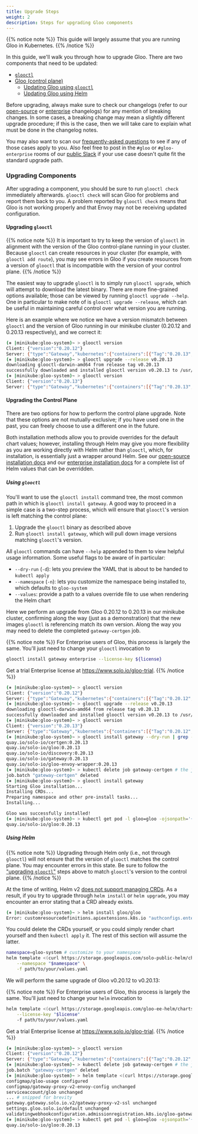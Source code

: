 ```yaml
---
title: Upgrade Steps
weight: 2
description: Steps for upgrading Gloo components
---
```


{{% notice note %}}
This guide will largely assume that you are running Gloo in Kubernetes.
{{% /notice %}}

In this guide, we'll walk you through how to upgrade Gloo. There are two components that need to be updated:

* [`glooctl`](#upgrading-glooctl)
* [Gloo (control plane)](#upgrading-the-control-plane)
    * [Updating Gloo using `glooctl`](#using-glooctl)
    * [Updating Gloo using Helm](#using-helm)

Before upgrading, always make sure to check our changelogs (refer to our
[open-source](../../changelog/open_source) or [enterprise](../../changelog/enterprise) changelogs)
for any mention of breaking changes. In some cases, a breaking change may mean a slightly different upgrade 
procedure; if this is the case, then we will take care to explain what must be done in the changelog notes.

You may also want to scan our [frequently-asked questions](../faq) to see if any of those cases apply to you.
Also feel free to post in the `#gloo` or `#gloo-enterprise` rooms of our 
[public Slack](https://slack.solo.io/) if your use case doesn't quite fit the standard upgrade path.

### Upgrading Components

After upgrading a component, you should be sure to run `glooctl check` immediately afterwards.
`glooctl check` will scan Gloo for problems and report them back to you. A problem reported by
`glooctl check` means that Gloo is not working properly and that Envoy may not be receiving updated
configuration.

#### Upgrading `glooctl`

{{% notice note %}}
It is important to try to keep the version of `glooctl` in alignment with the version of the Gloo
control-plane running in your cluster. Because `glooctl` can create resources in your cluster
(for example, with `glooctl add route`), you may see errors in Gloo if you create resources from a version
of `glooctl` that is incompatible with the version of your control plane.
{{% /notice %}}

The easiest way to upgrade `glooctl` is to simply run `glooctl upgrade`, which will attempt to download
the latest binary. There are more fine-grained options available; those can be viewed by running
`glooctl upgrade --help`. One in particular to make note of is `glooctl upgrade --release`, which can
be useful in maintaining careful control over what version you are running.

Here is an example where we notice we have a version mismatch between `glooctl` and the version of Gloo
running in our minikube cluster (0.20.12 and 0.20.13 respectively), and we correct it:

```bash
(⎈ |minikube:gloo-system)~ > glooctl version
Client: {"version":"0.20.12"}
Server: {"type":"Gateway","kubernetes":{"containers":[{"Tag":"0.20.13","Name":"discovery","Registry":"quay.io/solo-io"},{"Tag":"0.20.13","Name":"gloo-envoy-wrapper","Registry":"quay.io/solo-io"},{"Tag":"0.20.13","Name":"gateway","Registry":"quay.io/solo-io"},{"Tag":"0.20.13","Name":"gloo","Registry":"quay.io/solo-io"}],"namespace":"gloo-system"}}
(⎈ |minikube:gloo-system)~ > glooctl upgrade --release v0.20.13
downloading glooctl-darwin-amd64 from release tag v0.20.13
successfully downloaded and installed glooctl version v0.20.13 to /usr/local/bin/glooctl
(⎈ |minikube:gloo-system)~ > glooctl version
Client: {"version":"0.20.13"}
Server: {"type":"Gateway","kubernetes":{"containers":[{"Tag":"0.20.13","Name":"discovery","Registry":"quay.io/solo-io"},{"Tag":"0.20.13","Name":"gloo-envoy-wrapper","Registry":"quay.io/solo-io"},{"Tag":"0.20.13","Name":"gateway","Registry":"quay.io/solo-io"},{"Tag":"0.20.13","Name":"gloo","Registry":"quay.io/solo-io"}],"namespace":"gloo-system"}}
```

#### Upgrading the Control Plane

There are two options for how to perform the control plane upgrade. Note that these options are not
mutually-exclusive; if you have used one in the past, you can freely choose to use a different one in the future.

Both installation methods allow you to provide overrides for the default chart values; however, installing through
Helm may give you more flexibility as you are working directly with Helm rather than `glooctl`, which, for
installation, is essentially just a wrapper around Helm.
See our [open-source installation docs](../../installation/gateway/kubernetes/#list-of-gloo-helm-chart-values) and
our [enterprise installation docs](../../installation/enterprise/#list-of-gloo-helm-chart-values)
for a complete list of Helm values that can be overridden.

##### Using `glooctl`

You'll want to use the `glooctl install` command tree, the most common path in which is
`glooctl install gateway`. A good way to proceed in a simple case is a two-step process, which will ensure that
`glooctl`'s version is left matching the control plane:

1. Upgrade the `glooctl` binary as described above
1. Run `glooctl install gateway`, which will pull down image versions matching `glooctl`'s version.

All `glooctl` commands can have `--help` appended to them to view helpful usage information.
Some useful flags to be aware of in particular:

* `--dry-run` (`-d`): lets you preview the YAML that is about to be handed to `kubectl apply`
* `--namespace` (`-n`): lets you customize the namespace being installed to, which defaults to `gloo-system`
* `--values`: provide a path to a values override file to use when rendering the Helm chart

Here we perform an upgrade from Gloo 0.20.12 to 0.20.13 in our minikube
cluster, confirming along the way (just as a demonstration) that the new images `glooctl` is referencing 
match its own version. Along the way you may need to delete the completed `gateway-certgen` job.

{{% notice note %}}
For Enterprise users of Gloo, this process is largely the same. You'll just need to change your `glooctl`
invocation to

```bash
glooctl install gateway enterprise --license-key ${license}
```
Get a trial Enterprise license at https://www.solo.io/gloo-trial.
{{% /notice %}}

```bash
(⎈ |minikube:gloo-system)~ > glooctl version
Client: {"version":"0.20.12"}
Server: {"type":"Gateway","kubernetes":{"containers":[{"Tag":"0.20.12","Name":"discovery","Registry":"quay.io/solo-io"},{"Tag":"0.20.12","Name":"gloo-envoy-wrapper","Registry":"quay.io/solo-io"},{"Tag":"0.20.12","Name":"gateway","Registry":"quay.io/solo-io"},{"Tag":"0.20.12","Name":"gloo","Registry":"quay.io/solo-io"}],"namespace":"gloo-system"}}
(⎈ |minikube:gloo-system)~ > glooctl upgrade --release v0.20.13
downloading glooctl-darwin-amd64 from release tag v0.20.13
successfully downloaded and installed glooctl version v0.20.13 to /usr/local/bin/glooctl
(⎈ |minikube:gloo-system)~ > glooctl version
Client: {"version":"0.20.13"}
Server: {"type":"Gateway","kubernetes":{"containers":[{"Tag":"0.20.12","Name":"discovery","Registry":"quay.io/solo-io"},{"Tag":"0.20.12","Name":"gloo-envoy-wrapper","Registry":"quay.io/solo-io"},{"Tag":"0.20.12","Name":"gateway","Registry":"quay.io/solo-io"},{"Tag":"0.20.12","Name":"gloo","Registry":"quay.io/solo-io"}],"namespace":"gloo-system"}}
(⎈ |minikube:gloo-system)~ > glooctl install gateway --dry-run | grep -o 'quay.*$'
quay.io/solo-io/certgen:0.20.13
quay.io/solo-io/gloo:0.20.13
quay.io/solo-io/discovery:0.20.13
quay.io/solo-io/gateway:0.20.13
quay.io/solo-io/gloo-envoy-wrapper:0.20.13
(⎈ |minikube:gloo-system)~ > kubectl delete job gateway-certgen # the job is immutable, so if the new release changes it, you may need to delete it
job.batch "gateway-certgen" deleted
(⎈ |minikube:gloo-system)~ > glooctl install gateway
Starting Gloo installation...
Installing CRDs...
Preparing namespace and other pre-install tasks...
Installing...

Gloo was successfully installed!
(⎈ |minikube:gloo-system)~ > kubectl get pod -l gloo=gloo -ojsonpath='{.items[0].spec.containers[0].image}'
quay.io/solo-io/gloo:0.20.13
```


##### Using Helm

{{% notice note %}}
Upgrading through Helm only (i.e., not through `glooctl`) will not ensure that the version of `glooctl` 
matches the control plane. You may encounter errors in this state. Be sure to follow the 
["upgrading `glooctl`"](#upgrading-glooctl) steps above to match `glooctl`'s version to the control plane. 
{{% /notice %}}

At the time of writing, Helm v2 [does not support managing CRDs](https://github.com/helm/helm/issues/5871#issuecomment-522096388).
As a result, if you try to upgrade through `helm install` or `helm upgrade`, you may encounter an error
stating that a CRD already exists.

```bash
(⎈ |minikube:gloo-system)~ > helm install gloo/gloo
Error: customresourcedefinitions.apiextensions.k8s.io "authconfigs.enterprise.gloo.solo.io" already exists
```

You could delete the CRDs yourself, or you could simply render chart yourself and then
`kubectl apply` it. The rest of this section will assume the latter.

```bash
namespace=gloo-system # customize to your namespace
helm template <(curl https://storage.googleapis.com/solo-public-helm/charts/gloo-0.20.13.tgz) \
    --namespace "$namespace" \
    -f path/to/your/values.yaml
```

We will perform the same upgrade of Gloo v0.20.12 to v0.20.13:

{{% notice note %}}
For Enterprise users of Gloo, this process is largely the same. You'll just need to change your `helm`
invocation to

```bash
helm template <(curl https://storage.googleapis.com/gloo-ee-helm/charts/gloo-ee-0.20.8.tgz) \
    --license-key "$license"
    -f path/to/your/values.yaml
```
Get a trial Enterprise license at https://www.solo.io/gloo-trial.
{{% /notice %}}

```bash
(⎈ |minikube:gloo-system)~ > glooctl version
Client: {"version":"0.20.12"}
Server: {"type":"Gateway","kubernetes":{"containers":[{"Tag":"0.20.12","Name":"discovery","Registry":"quay.io/solo-io"},{"Tag":"0.20.12","Name":"gloo-envoy-wrapper","Registry":"quay.io/solo-io"},{"Tag":"0.20.12","Name":"gateway","Registry":"quay.io/solo-io"},{"Tag":"0.20.12","Name":"gloo","Registry":"quay.io/solo-io"}],"namespace":"gloo-system"}}
(⎈ |minikube:gloo-system)~ > kubectl delete job gateway-certgen # the job is immutable, so if the new release changes it, you may need to delete it
job.batch "gateway-certgen" deleted
(⎈ |minikube:gloo-system)~ > helm template <(curl https://storage.googleapis.com/solo-public-helm/charts/gloo-0.20.13.tgz) --namespace gloo-system | kubectl apply -f -
configmap/gloo-usage configured
configmap/gateway-proxy-v2-envoy-config unchanged
serviceaccount/gloo unchanged
... # snipped for brevity
gateway.gateway.solo.io.v2/gateway-proxy-v2-ssl unchanged
settings.gloo.solo.io/default unchanged
validatingwebhookconfiguration.admissionregistration.k8s.io/gloo-gateway-validation-webhook-gloo-system configured
(⎈ |minikube:gloo-system)~ > kubectl get pod -l gloo=gloo -ojsonpath='{.items[0].spec.containers[0].image}'
quay.io/solo-io/gloo:0.20.13
```
